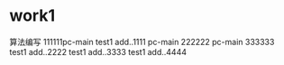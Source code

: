 # work1
算法编写
111111pc-main
test1 add..1111
pc-main 222222
pc-main 333333
test1 add..2222
test1 add..3333
test1 add..4444
